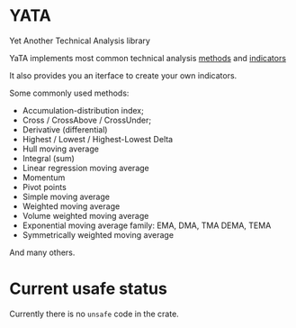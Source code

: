 # YATA

Yet Another Technical Analysis library

YaTA implements most common technical analysis [methods](crate::methods) and [indicators](crate::indicators)

It also provides you an iterface to create your own indicators.

Some commonly used methods:

- Accumulation-distribution index;
- Cross / CrossAbove / CrossUnder;
- Derivative (differential)
- Highest / Lowest / Highest-Lowest Delta
- Hull moving average
- Integral (sum)
- Linear regression moving average
- Momentum
- Pivot points
- Simple moving average
- Weighted moving average
- Volume weighted moving average
- Exponential moving average family: EMA, DMA, TMA DEMA, TEMA
- Symmetrically weighted moving average

And many others.

# Current usafe status

Currently there is no `unsafe` code in the crate.
